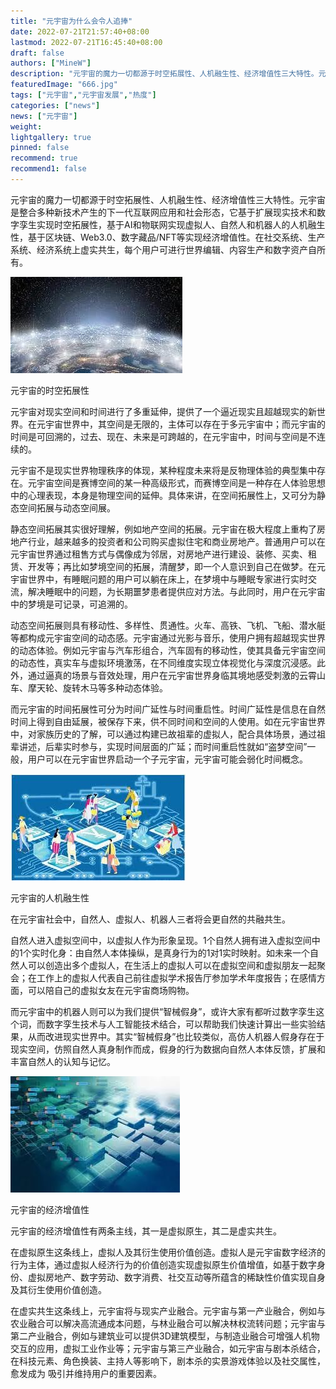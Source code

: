 ```yaml
---
title: "元宇宙为什么会令人追捧"
date: 2022-07-21T21:57:40+08:00
lastmod: 2022-07-21T16:45:40+08:00
draft: false
authors: ["MineW"]
description: "元宇宙的魔力一切都源于时空拓展性、人机融生性、经济增值性三大特性。元宇宙是整合多种新技术产生的下一代互联网应用和社会形态，它基于扩展现实技术和数字孪生实现时空拓展性，基于AI和物联网实现虚拟人、自然人和机器人的人机融生性，基于区块链、Web3.0、数字藏品/NFT等实现经济增值性。"
featuredImage: "666.jpg"
tags: ["元宇宙","元宇宙发展","热度"]
categories: ["news"]
news: ["元宇宙"]
weight: 
lightgallery: true
pinned: false
recommend: true
recommend1: false
---
```


元宇宙的魔力一切都源于时空拓展性、人机融生性、经济增值性三大特性。元宇宙是整合多种新技术产生的下一代互联网应用和社会形态，它基于扩展现实技术和数字孪生实现时空拓展性，基于AI和物联网实现虚拟人、自然人和机器人的人机融生性，基于区块链、Web3.0、数字藏品/NFT等实现经济增值性。在社交系统、生产系统、经济系统上虚实共生，每个用户可进行世界编辑、内容生产和数字资产自所有。

![d1](d1.jpg)

元宇宙的时空拓展性

元宇宙对现实空间和时间进行了多重延伸，提供了一个逼近现实且超越现实的新世界。在元宇宙世界中，其空间是无限的，主体可以存在于多元宇宙中；而元宇宙的时间是可回溯的，过去、现在、未来是可跨越的，在元宇宙中，时间与空间是不连续的。



元宇宙不是现实世界物理秩序的体现，某种程度未来将是反物理体验的典型集中存在。元宇宙空间是赛博空间的某一种高级形式，而赛博空间是一种存在人体验思想中的心理表现，本身是物理空间的延伸。具体来讲，在空间拓展性上，又可分为静态空间拓展与动态空间展。



静态空间拓展其实很好理解，例如地产空间的拓展。元宇宙在极大程度上重构了房地产行业，越来越多的投资者和公司购买虚拟住宅和商业房地产。普通用户可以在元宇宙世界通过租售方式与偶像成为邻居，对房地产进行建设、装修、买卖、租赁、开发等；再比如梦境空间的拓展，清醒梦，即一个人意识到自己在做梦。在元宇宙世界中，有睡眠问题的用户可以躺在床上，在梦境中与睡眠专家进行实时交流，解决睡眠中的问题，为长期噩梦患者提供应对方法。与此同时，用户在元宇宙中的梦境是可记录，可追溯的。



动态空间拓展则具有移动性、多样性、贯通性。火车、高铁、飞机、飞船、潜水艇等都构成元宇宙空间的动态感。元宇宙通过光影与音乐，使用户拥有超越现实世界的动态体验。例如元宇宙与汽车形组合，汽车固有的移动性，使其具备元宇宙空间的动态性，真实车与虚拟环境激荡，在不同维度实现立体视觉化与深度沉浸感。此外，通过逼真的场景与音效处理，用户在元宇宙世界身临其境地感受刺激的云霄山车、摩天轮、旋转木马等多种动态体验。



而元宇宙的时间拓展性可分为时间广延性与时间重启性。时间广延性是信息在自然时间上得到自由延展，被保存下来，供不同时间和空间的人使用。如在元宇宙世界中，对家族历史的了解，可以通过构建已故祖辈的虚拟人，配合具体场景，通过祖辈讲述，后辈实时参与，实现时间层面的广延；而时间重启性就如“盗梦空间”一般，用户可以在元宇宙世界启动一个子元宇宙，元宇宙可能会弱化时间概念。



![640](640.jpg)



元宇宙的人机融生性

在元宇宙社会中，自然人、虚拟人、机器人三者将会更自然的共融共生。



自然人进入虚拟空间中，以虚拟人作为形象呈现。1个自然人拥有进入虚拟空间中的1个实时化身：由自然人本体操纵，是真身行为的1对1实时映射。如未来一个自然人可以创造出多个虚拟人，在生活上的虚拟人可以在虚拟空间和虚拟朋友一起聚会；在工作上的虚拟人代表自己前往虚拟学术报告厅参加学术年度报告；在感情方面，可以陪自己的虚拟女友在元宇宙商场购物。



而元宇宙中的机器人则可以为我们提供“智械假身”，或许大家有都听过数字孪生这个词，而数字孪生技术与人工智能技术结合，可以帮助我们快速计算出一些实验结果，从而改进现实世界中。其实“智械假身”也比较类似，高仿人机器人假身存在于现实空间，仿照自然人真身制作而成，假身的行为数据向自然人本体反馈，扩展和丰富自然人的认知与记忆。



![d2](d2.jpg)

元宇宙的经济增值性

元宇宙的经济增值性有两条主线，其一是虚拟原生，其二是虚实共生。



在虚拟原生这条线上，虚拟人及其衍生使用价值创造。虚拟人是元宇宙数字经济的行为主体，通过虚拟人经济行为的价值创造实现虚拟原生价值增值，如基于数字身份、虚拟房地产、数字劳动、数字消费、社交互动等所蕴含的稀缺性价值实现自身及其衍生使用价值创造。



在虚实共生这条线上，元宇宙将与现实产业融合。元宇宙与第一产业融合，例如与农业融合可以解决高流通成本问题，与林业融合可以解决林权流转问题；元宇宙与第二产业融合，例如与建筑业可以提供3D建筑模型，与制造业融合可增强人机物交互的应用，虚拟工业作业等；元宇宙与第三产业融合，如元宇宙与剧本杀结合，在科技元素、角色换装、主持人等影响下，剧本杀的实景游戏体验以及社交属性，愈发成为 吸引并维持用户的重要因素。
